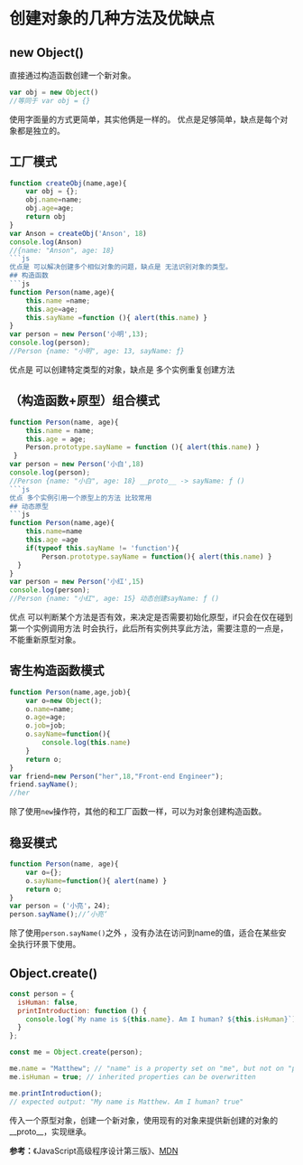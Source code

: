#  创建对象的几种方法及优缺点
## new Object()
直接通过构造函数创建一个新对象。
```js
var obj = new Object()
//等同于 var obj = {}
```
使用字面量的方式更简单，其实他俩是一样的。
优点是足够简单，缺点是每个对象都是独立的。
## 工厂模式
```js
function createObj(name,age){
    var obj = {};
    obj.name=name;
    obj.age=age;
    return obj
}
var Anson = createObj('Anson', 18)
console.log(Anson)
//{name: "Anson", age: 18}
```js
优点是 可以解决创建多个相似对象的问题，缺点是 无法识别对象的类型。
## 构造函数
```js
function Person(name,age){
    this.name =name;
    this.age=age;
    this.sayName =function (){ alert(this.name) }
}
var person = new Person('小明',13);
console.log(person);
//Person {name: "小明", age: 13, sayName: ƒ}
```
优点是 可以创建特定类型的对象，缺点是 多个实例重复创建方法

## （构造函数+原型）组合模式
```js
function Person(name, age){
    this.name = name;
    this.age = age;
    Person.prototype.sayName = function (){ alert(this.name) }
 }
var person = new Person('小白',18)
console.log(person);
//Person {name: "小白", age: 18} __proto__ -> sayName: ƒ ()
```js
优点 多个实例引用一个原型上的方法 比较常用
## 动态原型
```js
function Person(name,age){
    this.name=name
    this.age =age
    if(typeof this.sayName != 'function'){
        Person.prototype.sayName = function(){ alert(this.name) }
  }
}
var person = new Person('小红',15)
console.log(person);
//Person {name: "小红", age: 15} 动态创建sayName: ƒ ()
```
优点 可以判断某个方法是否有效，来决定是否需要初始化原型，if只会在仅在碰到第一个实例调用方法
时会执行，此后所有实例共享此方法，需要注意的一点是，不能重新原型对象。
## 寄生构造函数模式
```js
function Person(name,age,job){
    var o=new Object();
    o.name=name;
    o.age=age;
    o.job=job;
    o.sayName=function(){
        console.log(this.name)
    }
    return o;
}
var friend=new Person("her",18,"Front-end Engineer");
friend.sayName();
//her
```
除了使用`new`操作符，其他的和工厂函数一样，可以为对象创建构造函数。
## 稳妥模式
```js
function Person(name, age){
    var o={};
    o.sayName=function(){ alert(name) }
    return o;
}
var person = ('小亮'，24);
person.sayName();//’小亮‘
```
除了使用`person.sayName()`之外 ，没有办法在访问到name的值，适合在某些安全执行环景下使用。

## Object.create()
```js
const person = {
  isHuman: false,
  printIntroduction: function () {
    console.log(`My name is ${this.name}. Am I human? ${this.isHuman}`);
  }
};

const me = Object.create(person);

me.name = "Matthew"; // "name" is a property set on "me", but not on "person"
me.isHuman = true; // inherited properties can be overwritten

me.printIntroduction();
// expected output: "My name is Matthew. Am I human? true"
```
传入一个原型对象，创建一个新对象，使用现有的对象来提供新创建的对象的__proto__，实现继承。 

**参考：**《JavaScript高级程序设计第三版》、[MDN](https://developer.mozilla.org/zh-CN/docs/Web/JavaScript/Reference/Global_Objects/Object/create)